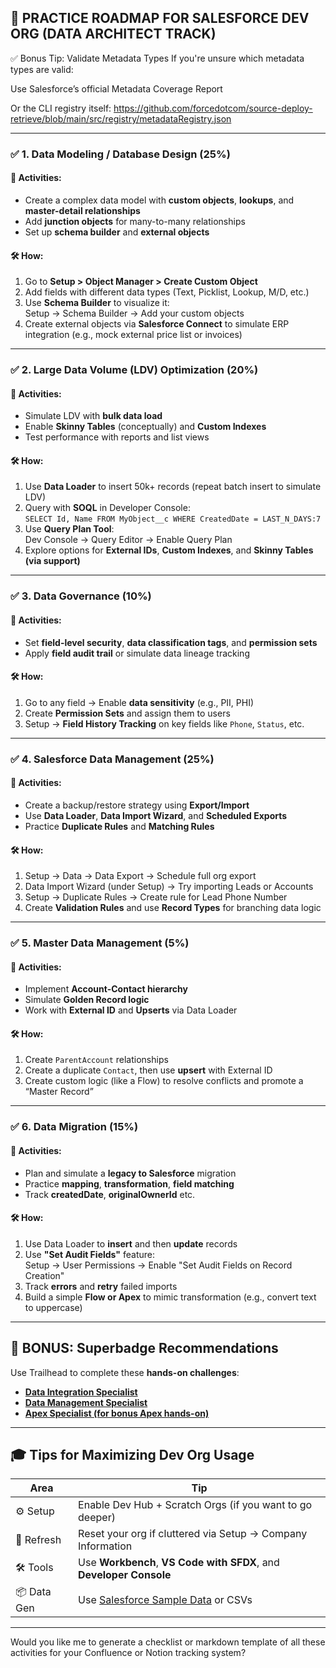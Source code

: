 ## 🔁 PRACTICE ROADMAP FOR SALESFORCE DEV ORG (DATA ARCHITECT TRACK)


✅ Bonus Tip: Validate Metadata Types
If you're unsure which metadata types are valid:

Use Salesforce’s official Metadata Coverage Report

Or the CLI registry itself:
https://github.com/forcedotcom/source-deploy-retrieve/blob/main/src/registry/metadataRegistry.json

---

### ✅ 1. **Data Modeling / Database Design (25%)**
#### 🎯 Activities:
- Create a complex data model with **custom objects**, **lookups**, and **master-detail relationships**
- Add **junction objects** for many-to-many relationships
- Set up **schema builder** and **external objects**

#### 🛠️ How:
1. Go to **Setup > Object Manager > Create Custom Object**
2. Add fields with different data types (Text, Picklist, Lookup, M/D, etc.)
3. Use **Schema Builder** to visualize it:  
   Setup → Schema Builder → Add your custom objects
4. Create external objects via **Salesforce Connect** to simulate ERP integration (e.g., mock external price list or invoices)

---

### ✅ 2. **Large Data Volume (LDV) Optimization (20%)**
#### 🎯 Activities:
- Simulate LDV with **bulk data load**
- Enable **Skinny Tables** (conceptually) and **Custom Indexes**
- Test performance with reports and list views

#### 🛠️ How:
1. Use **Data Loader** to insert 50k+ records (repeat batch insert to simulate LDV)
2. Query with **SOQL** in Developer Console:  
   `SELECT Id, Name FROM MyObject__c WHERE CreatedDate = LAST_N_DAYS:7`
3. Use **Query Plan Tool**:  
   Dev Console → Query Editor → Enable Query Plan
4. Explore options for **External IDs**, **Custom Indexes**, and **Skinny Tables (via support)**

---

### ✅ 3. **Data Governance (10%)**
#### 🎯 Activities:
- Set **field-level security**, **data classification tags**, and **permission sets**
- Apply **field audit trail** or simulate data lineage tracking

#### 🛠️ How:
1. Go to any field → Enable **data sensitivity** (e.g., PII, PHI)
2. Create **Permission Sets** and assign them to users
3. Setup → **Field History Tracking** on key fields like `Phone`, `Status`, etc.

---

### ✅ 4. **Salesforce Data Management (25%)**
#### 🎯 Activities:
- Create a backup/restore strategy using **Export/Import**
- Use **Data Loader**, **Data Import Wizard**, and **Scheduled Exports**
- Practice **Duplicate Rules** and **Matching Rules**

#### 🛠️ How:
1. Setup → Data → Data Export → Schedule full org export
2. Data Import Wizard (under Setup) → Try importing Leads or Accounts
3. Setup → Duplicate Rules → Create rule for Lead Phone Number
4. Create **Validation Rules** and use **Record Types** for branching data logic

---

### ✅ 5. **Master Data Management (5%)**
#### 🎯 Activities:
- Implement **Account-Contact hierarchy**
- Simulate **Golden Record logic**
- Work with **External ID** and **Upserts** via Data Loader

#### 🛠️ How:
1. Create `ParentAccount` relationships
2. Create a duplicate `Contact`, then use **upsert** with External ID
3. Create custom logic (like a Flow) to resolve conflicts and promote a “Master Record”

---

### ✅ 6. **Data Migration (15%)**
#### 🎯 Activities:
- Plan and simulate a **legacy to Salesforce** migration
- Practice **mapping**, **transformation**, **field matching**
- Track **createdDate**, **originalOwnerId** etc.

#### 🛠️ How:
1. Use Data Loader to **insert** and then **update** records
2. Use **"Set Audit Fields"** feature:  
   Setup → User Permissions → Enable "Set Audit Fields on Record Creation"
3. Track **errors** and **retry** failed imports
4. Build a simple **Flow or Apex** to mimic transformation (e.g., convert text to uppercase)

---

## 🚀 BONUS: Superbadge Recommendations
Use Trailhead to complete these **hands-on challenges**:
- **[Data Integration Specialist](https://trailhead.salesforce.com/en/content/learn/superbadges/superbadge_data_integration_specialist)**
- **[Data Management Specialist](https://trailhead.salesforce.com/en/content/learn/superbadges/superbadge_data_management_specialist)**
- **[Apex Specialist (for bonus Apex hands-on)](https://trailhead.salesforce.com/en/content/learn/superbadges/superbadge_apex_specialist)**

---

## 🎓 Tips for Maximizing Dev Org Usage
| Area | Tip |
|------|-----|
| ⚙️ Setup | Enable Dev Hub + Scratch Orgs (if you want to go deeper) |
| 🔄 Refresh | Reset your org if cluttered via Setup → Company Information |
| 🛠️ Tools | Use **Workbench**, **VS Code with SFDX**, and **Developer Console** |
| 📦 Data Gen | Use [Salesforce Sample Data](https://developer.salesforce.com/docs/atlas.en-us.data.meta/data/sforce_api_objects_sample_data.htm) or CSVs |

---

Would you like me to generate a checklist or markdown template of all these activities for your Confluence or Notion tracking system?